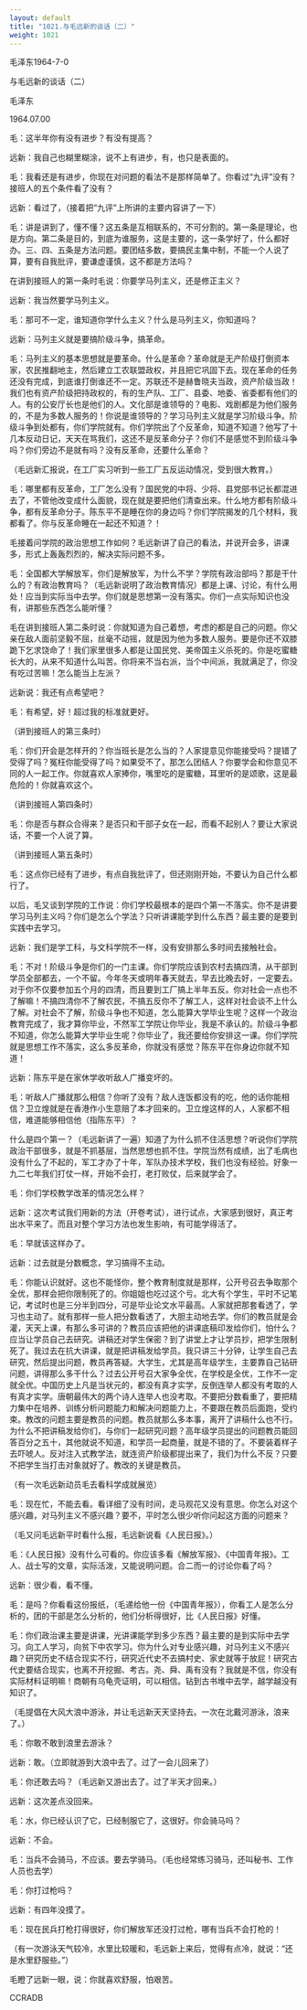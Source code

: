 ```yaml
---
layout: default
title: "1021.与毛远新的谈话（二）"
weight: 1021
---
```


毛泽东1964-7-0

与毛远新的谈话（二）

毛泽东

1964.07.00

毛：这半年你有没有进步？有没有提高？

远新：我自己也糊里糊涂，说不上有进步，有，也只是表面的。

毛：我看还是有进步，你现在对问题的看法不是那样简单了。你看过“九评”没有？接班人的五个条件看了没有？

远新：看过了，（接着把“九评”上所讲的主要内容讲了一下）

毛：讲是讲到了，懂不懂？这五条是互相联系的，不可分割的。第一条是理论，也是方向。第二条是目的，到底为谁服务，这是主要的，这一条学好了，什么都好办。三、四、五条是方法问题。要团结多数，要搞民主集中制，不能一个人说了算，要有自我批评，要谦虚谨慎，这不都是方法吗？

在讲到接班人的第一条时毛说：你要学马列主义，还是修正主义？

远新：我当然要学马列主义。

毛：那可不一定，谁知道你学什么主义？什么是马列主义，你知道吗？

远新：马列主义就是要搞阶级斗争，搞革命。

毛：马列主义的基本思想就是要革命。什么是革命？革命就是无产阶级打倒资本家，农民推翻地主，然后建立工农联盟政权，并且把它巩固下去。现在革命的任务还没有完成，到底谁打倒谁还不一定。苏联还不是赫鲁晓夫当政，资产阶级当政！我们也有资产阶级把持政权的，有的生产队、工厂、县委、地委、省委都有他们的人。有的公安厅长也是他们的人。文化部是谁领导的？电影、戏剧都是为他们服务的，不是为多数人服务的！你说是谁领导的？学习马列主义就是学习阶级斗争。阶级斗争到处都有，你们学院就有。你们学院出了个反革命，知道不知道？他写了十几本反动日记，天天在骂我们，这还不是反革命分子？你们不是感觉不到阶级斗争吗？你们旁边不是就有吗？没有反革命，还要什么革命？

（毛远新汇报说，在工厂实习听到一些工厂五反运动情况，受到很大教育。）

毛：哪里都有反革命，工厂怎么没有？国民党的中将、少将、县党部书记长都混进去了，不管他改变成什么面貌，现在就是要把他们清查出来。什么地方都有阶级斗争，都有反革命分子。陈东平不是睡在你的身边吗？你们学院揭发的几个材料，我都看了。你与反革命睡在一起还不知道？！

毛接着问学院的政治思想工作如何？毛远新讲了自己的看法，并说开会多，讲课多，形式上轰轰烈烈的，解决实际问题不多。

毛：全国都大学解放军，你们是解放军，为什么不学？学院有政治部吗？那是干什么的？有政治教育吗？（毛远新说明了政治教育情况）都是上课、讨论，有什么用处！应当到实际当中去学。你们就是思想第一没有落实。你们一点实际知识也没有，讲那些东西怎么能听懂？

毛在讲到接班人第二条时说：你就知道为自己着想，考虑的都是自己的问题。你父亲在敌人面前坚毅不屈，丝毫不动摇，就是因为他为多数人服务。要是你还不双膝跪下乞求饶命了！我们家里很多人都是让国民党、美帝国主义杀死的。你是吃蜜糖长大的，从来不知道什么叫苦。你将来不当右派，当个中间派，我就满足了，你没有吃过苦嘛！怎么能当上左派？

远新说：我还有点希望吧？

毛：有希望，好！超过我的标准就更好。

（讲到接班人的第三条时）

毛：你们开会是怎样开的？你当班长是怎么当的？人家提意见你能接受吗？提错了受得了吗？冤枉你能受得了吗？如果受不了，那怎么团结人？你要学会和你意见不同的人一起工作。你就喜欢人家捧你，嘴里吃的是蜜糖，耳里听的是颂歌，这是最危险的！你就喜欢这个。

（讲到接班人第四条时）

毛：你是否与群众合得来？是否只和干部子女在一起，而看不起别人？要让大家说话，不要一个人说了算。

（讲到接班人第五条时）

毛：这点你已经有了进步，有点自我批评了，但还刚刚开始，不要认为自己什么都行了。

以后，毛又谈到学院的工作说：你们学校最根本的是四个第一不落实。你不是讲要学习马列主义吗？你们是怎么个学法？只听讲课能学到什么东西？最主要的是要到实践中去学习。

远新：我们是学工科，与文科学院不一样，没有安排那么多时间去接触社会。

毛：不对！阶级斗争是你们的一门主课。你们学院应该到农村去搞四清，从干部到学员全部都去，一个不留。今年冬天或明年春天就去，早去比晚去好，一定要去。对于你不仅要参加五个月的四清，而且要到工厂搞上半年五反。你对社会一点也不了解嘛！不搞四清你不了解农民，不搞五反你不了解工人，这样对社会谈不上什么了解。对社会不了解，阶级斗争也不知道，怎么能算大学毕业生呢？这样一个政治教育完成了，我才算你毕业，不然军工学院让你毕业，我是不承认的。阶级斗争都不知道，你怎么能算大学毕业生呢？你毕业了，我还要给你安排这一课。你们学院就是思想工作不落实，这么多反革命，你就没有感觉？陈东平在你身边你就不知道！

远新：陈东平是在家休学收听敌人广播变坏的。

毛：听敌人广播就那么相信？你听了没有？敌人连饭都没有的吃，他的话你能相信？卫立煌就是在香港作小生意赔了本才回来的。卫立煌这样的人，人家都不相信，难道能够相信他（指陈东平）？

什么是四个第一？（毛远新讲了一遍）知道了为什么抓不住活思想？听说你们学院政治干部很多，就是不抓基层，当然思想也抓不住。学院当然有成绩，出了毛病也没有什么了不起的，军工才办了十年，军队办技术学校，我们也没有经验。好象一九二七年我们打仗一样，开始不会打，老打败仗，后来就学会了。

毛：你们学校教学改革的情况怎么样？

远新：这次考试我们用新的方法（开卷考试），进行试点，大家感到很好，真正考出水平来了。而且对整个学习方法也发生影响，有可能学得活了。

毛：早就该这样办了。

远新：过去就是分数概念，学习搞得不主动。

毛：你能认识就好。这也不能怪你，整个教育制度就是那样，公开号召去争取那个全优，那样会把你限制死了的。你姐姐也吃过这个亏。北大有个学生，平时不记笔记，考试时也是三分半到四分，可是毕业论文水平最高。人家就把那套看透了，学习也主动了。就有那样一些人把分数看透了，大胆主动地去学。你们的教员就是会灌，天天上课，有那么多可讲的？教员应该把他的讲课底稿印发给你们，怕什么？应当让学员自己去研究。讲稿还对学生保密？到了讲堂上才让学员抄，把学生限制死了。我过去在抗大讲课，就是把讲稿发给学员。我只讲三十分钟，让学生自己去研究，然后提出问题，教员再答疑。大学生，尤其是高年级学生，主要靠自己钻研问题，讲得那么多干什么？过去公开号召大家争全优，在学校是全优，工作不一定就全优。中国历史上凡是当状元的，都没有真才实学，反倒连举人都没有考取的人有真才实学。唐朝最伟大的两个诗人连举人也没考取。不要把分数看重了，要把精力集中在培养、训练分析问题能力和解决问题能力上，不要跟在教员后面跑，受约束。教改的问题主要是教员的问题。教员就那么多本事，离开了讲稿什么也不行。为什么不把讲稿发给你们，与你们一起研究问题？高年级学员提出的问题教员能回答百分之五十，其他就说不知道，和学员一起商量，就是不错的了。不要装着样子去吓唬人。反对注入式教学法，就连资产阶级都提出来了，我们为什么不反？只要不把学生当打击对象就好了。教改的关键是教员。

（有一次毛远新动员毛去看科学成就展览）

毛：现在忙，不能去看。看详细了没有时间，走马观花又没有意思。你怎么对这个感兴趣，对马列主义不感兴趣？要不，平时怎么很少听你问起这方面的问题来？

（毛又问毛远新平时看什么报，毛远新说看《人民日报》。）

毛：《人民日报》没有什么可看的。你应该多看《解放军报》、《中国青年报》。工人、战士写的文章，实际活泼，又能说明问题。合二而一的讨论你看了吗？

远新：很少看，看不懂。

毛：是吗？你看看这份报纸，（毛递给他一份《中国青年报》），你看工人是怎么分析的，团的干部是怎么分析的，他们分析得很好，比《人民日报》好懂。

毛：你们政治课主要是讲课，光讲课能学到多少东西？最主要的是到实际中去学习。向工人学习，向贫下中农学习。你为什么对专业感兴趣，对马列主义不感兴趣？研究历史不结合现实不行，研究近代史不去搞村史、家史就等于放屁！研究古代史要结合现实，也离不开挖掘、考古。尧、舜、禹有没有？我就是不信，你没有实际材料证明嘛！商朝有乌龟壳证明，可以相信。钻到古书堆中去学，越学越没有知识了。

（毛提倡在大风大浪中游泳，并让毛远新天天坚持去。一次在北戴河游泳，浪来了。）

毛：你敢不敢到浪里去游泳？

远新：敢。（立即就游到大浪中去了。过了一会儿回来了）

毛：你还敢去吗？（毛远新又游出去了。过了半天才回来。）

远新：这次差点没回来。

毛：水，你已经认识了它，已经制服它了，这很好。你会骑马吗？

远新：不会。

毛：当兵不会骑马，不应该。要去学骑马。（毛也经常练习骑马，还叫秘书、工作人员也去学）

毛：你打过枪吗？

远新：有四年没摸了。

毛：现在民兵打枪打得很好，你们解放军还没打过枪，哪有当兵不会打枪的！

（有一次游泳天气较冷，水里比较暖和，毛远新上来后，觉得有点冷，就说：“还是水里舒服些。”）

毛瞪了远新一眼，说：你就喜欢舒服，怕艰苦。

CCRADB

